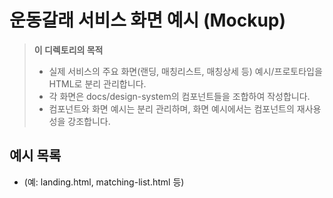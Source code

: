 # 운동갈래 서비스 화면 예시 (Mockup)

> **이 디렉토리의 목적**
>
> - 실제 서비스의 주요 화면(랜딩, 매칭리스트, 매칭상세 등) 예시/프로토타입을 HTML로 분리 관리합니다.
> - 각 화면은 docs/design-system의 컴포넌트들을 조합하여 작성합니다.
> - 컴포넌트와 화면 예시는 분리 관리하며, 화면 예시에서는 컴포넌트의 재사용성을 강조합니다.

## 예시 목록
- (예: landing.html, matching-list.html 등) 